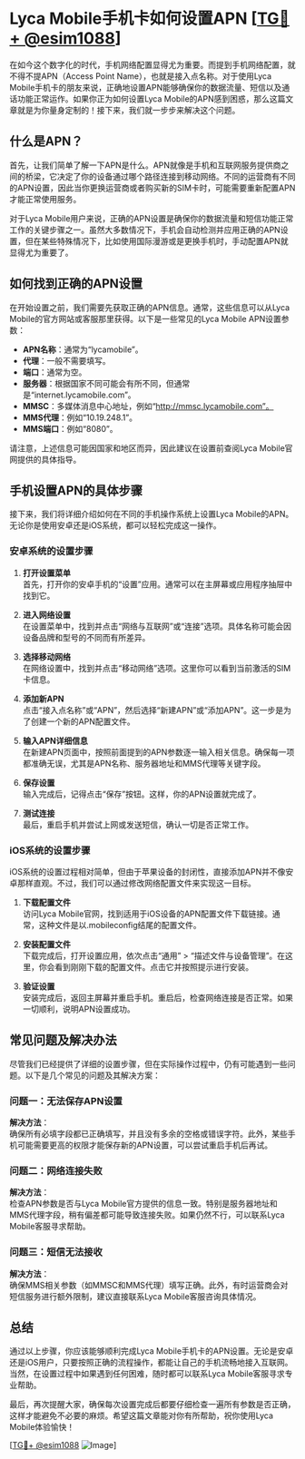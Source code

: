 # Lyca Mobile手机卡如何设置APN [[TG💪+ @esim1088](https://t.me/s/esim1088)]

在如今这个数字化的时代，手机网络配置显得尤为重要。而提到手机网络配置，就不得不提APN（Access Point Name），也就是接入点名称。对于使用Lyca Mobile手机卡的朋友来说，正确地设置APN能够确保你的数据流量、短信以及通话功能正常运作。如果你正为如何设置Lyca Mobile的APN感到困惑，那么这篇文章就是为你量身定制的！接下来，我们就一步步来解决这个问题。

## 什么是APN？

首先，让我们简单了解一下APN是什么。APN就像是手机和互联网服务提供商之间的桥梁，它决定了你的设备通过哪个路径连接到移动网络。不同的运营商有不同的APN设置，因此当你更换运营商或者购买新的SIM卡时，可能需要重新配置APN才能正常使用服务。

对于Lyca Mobile用户来说，正确的APN设置是确保你的数据流量和短信功能正常工作的关键步骤之一。虽然大多数情况下，手机会自动检测并应用正确的APN设置，但在某些特殊情况下，比如使用国际漫游或是更换手机时，手动配置APN就显得尤为重要了。

## 如何找到正确的APN设置

在开始设置之前，我们需要先获取正确的APN信息。通常，这些信息可以从Lyca Mobile的官方网站或客服那里获得。以下是一些常见的Lyca Mobile APN设置参数：

- **APN名称**：通常为“lycamobile”。
- **代理**：一般不需要填写。
- **端口**：通常为空。
- **服务器**：根据国家不同可能会有所不同，但通常是“internet.lycamobile.com”。
- **MMSC**：多媒体消息中心地址，例如“http://mmsc.lycamobile.com”。
- **MMS代理**：例如“10.19.248.1”。
- **MMS端口**：例如“8080”。

请注意，上述信息可能因国家和地区而异，因此建议在设置前查阅Lyca Mobile官网提供的具体指导。

## 手机设置APN的具体步骤

接下来，我们将详细介绍如何在不同的手机操作系统上设置Lyca Mobile的APN。无论你是使用安卓还是iOS系统，都可以轻松完成这一操作。

### 安卓系统的设置步骤

1. **打开设置菜单**  
   首先，打开你的安卓手机的“设置”应用。通常可以在主屏幕或应用程序抽屉中找到它。

2. **进入网络设置**  
   在设置菜单中，找到并点击“网络与互联网”或“连接”选项。具体名称可能会因设备品牌和型号的不同而有所差异。

3. **选择移动网络**  
   在网络设置中，找到并点击“移动网络”选项。这里你可以看到当前激活的SIM卡信息。

4. **添加新APN**  
   点击“接入点名称”或“APN”，然后选择“新建APN”或“添加APN”。这一步是为了创建一个新的APN配置文件。

5. **输入APN详细信息**  
   在新建APN页面中，按照前面提到的APN参数逐一输入相关信息。确保每一项都准确无误，尤其是APN名称、服务器地址和MMS代理等关键字段。

6. **保存设置**  
   输入完成后，记得点击“保存”按钮。这样，你的APN设置就完成了。

7. **测试连接**  
   最后，重启手机并尝试上网或发送短信，确认一切是否正常工作。

### iOS系统的设置步骤

iOS系统的设置过程相对简单，但由于苹果设备的封闭性，直接添加APN并不像安卓那样直观。不过，我们可以通过修改网络配置文件来实现这一目标。

1. **下载配置文件**  
   访问Lyca Mobile官网，找到适用于iOS设备的APN配置文件下载链接。通常，这种文件是以.mobileconfig结尾的配置文件。

2. **安装配置文件**  
   下载完成后，打开设置应用，依次点击“通用” > “描述文件与设备管理”。在这里，你会看到刚刚下载的配置文件。点击它并按照提示进行安装。

3. **验证设置**  
   安装完成后，返回主屏幕并重启手机。重启后，检查网络连接是否正常。如果一切顺利，说明APN设置成功。

## 常见问题及解决办法

尽管我们已经提供了详细的设置步骤，但在实际操作过程中，仍有可能遇到一些问题。以下是几个常见的问题及其解决方案：

### 问题一：无法保存APN设置

**解决方法**：  
确保所有必填字段都已正确填写，并且没有多余的空格或错误字符。此外，某些手机可能需要更高的权限才能保存新的APN设置，可以尝试重启手机后再试。

### 问题二：网络连接失败

**解决方法**：  
检查APN参数是否与Lyca Mobile官方提供的信息一致。特别是服务器地址和MMS代理字段，稍有偏差都可能导致连接失败。如果仍然不行，可以联系Lyca Mobile客服寻求帮助。

### 问题三：短信无法接收

**解决方法**：  
确保MMS相关参数（如MMSC和MMS代理）填写正确。此外，有时运营商会对短信服务进行额外限制，建议直接联系Lyca Mobile客服咨询具体情况。

## 总结

通过以上步骤，你应该能够顺利完成Lyca Mobile手机卡的APN设置。无论是安卓还是iOS用户，只要按照正确的流程操作，都能让自己的手机流畅地接入互联网。当然，在设置过程中如果遇到任何困难，随时都可以联系Lyca Mobile客服寻求专业帮助。

最后，再次提醒大家，确保每次设置完成后都要仔细检查一遍所有参数是否正确，这样才能避免不必要的麻烦。希望这篇文章能对你有所帮助，祝你使用Lyca Mobile体验愉快！

[[TG💪+ @esim1088](https://t.me/s/esim1088) ![Image](https://i.postimg.cc/4NQfJmqS/Snipaste-2025-05-13-00-14-12.png)]